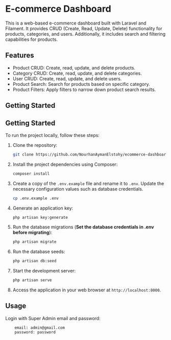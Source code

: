 # E-commerce Dashboard

This is a web-based e-commerce dashboard built with Laravel and Filament. It provides CRUD (Create, Read, Update, Delete) functionality for products, categories, and users. Additionally, it includes search and filtering capabilities for products.

## Features

-   Product CRUD: Create, read, update, and delete products.
-   Category CRUD: Create, read, update, and delete categories.
-   User CRUD: Create, read, update, and delete users.
-   Product Search: Search for products based on specific category.
-   Product Filters: Apply filters to narrow down product search results.

## Getting Started

## Getting Started

To run the project locally, follow these steps:

1. Clone the repository:

    ```bash
    git clone https://github.com/NourhanAymanElstohy/ecommerce-dashboard
    ```

2. Install the project dependencies using Composer:

    ```bash
    composer install
    ```

3. Create a copy of the `.env.example` file and rename it to `.env`. Update the necessary configuration values such as database credentials.

    ```bash
    cp .env.example .env
    ```

4. Generate an application key:

    ```bash
    php artisan key:generate
    ```

5. Run the database migrations (**Set the database credentials in .env before migrating**):
    ```bash
    php artisan migrate
    ```
6. Run the database seeds:

    ```bash
    php artisan db:seed
    ```

7. Start the development server:

    ```bash
    php artisan serve
    ```

8. Access the application in your web browser at `http://localhost:8000`.

## Usage

Login with Super Admin email and password:

```
    email: admin@gmail.com
    password: password
```
